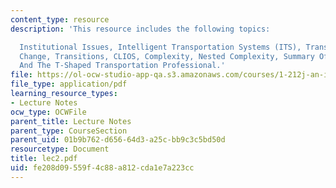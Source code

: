 ```yaml
---
content_type: resource
description: 'This resource includes the following topics:

  Institutional Issues, Intelligent Transportation Systems (ITS), Transportation And
  Change, Transitions, CLIOS, Complexity, Nested Complexity, Summary Of Transitions,
  And The T-Shaped Transportation Professional.'
file: https://ol-ocw-studio-app-qa.s3.amazonaws.com/courses/1-212j-an-introduction-to-intelligent-transportation-systems-spring-2005/fe208d09559f4c88a812cda1e7a223cc_lec2.pdf
file_type: application/pdf
learning_resource_types:
- Lecture Notes
ocw_type: OCWFile
parent_title: Lecture Notes
parent_type: CourseSection
parent_uid: 01b9b762-d656-64d3-a25c-bb9c3c5bd50d
resourcetype: Document
title: lec2.pdf
uid: fe208d09-559f-4c88-a812-cda1e7a223cc
---
```

